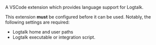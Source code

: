 A VSCode extension which provides language support for Logtalk.

This extension **must** be configured before it can be used. Notably, the following settings are required:

- Logtalk home and user paths
- Logtalk executable or integration script.
